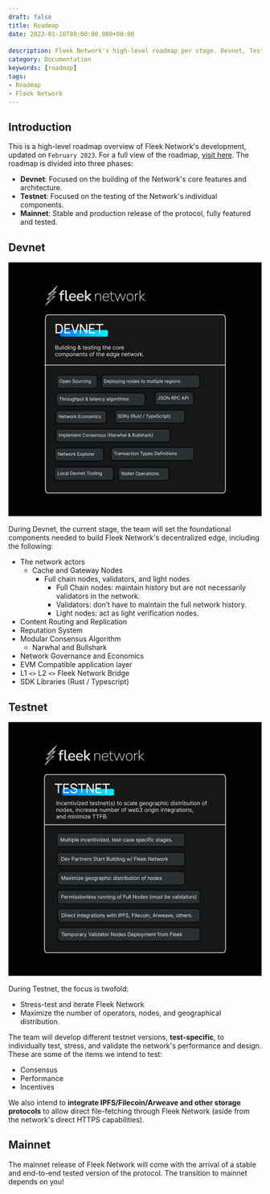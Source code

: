 ```yaml
---
draft: false
title: Roadmap
date: 2023-01-10T09:00:00.000+00:00

description: Fleek Network's high-level roadmap per stage. Devnet, Testnet, and Mainnet.
category: Documentation
keywords: [roadmap]
tags:
- Roadmap
- Fleek Network
---
```


## Introduction

This is a high-level roadmap overview of Fleek Network's development, updated on `February 2023`. For a full view of the roadmap, [visit here](https://storage.fleek.zone/27a60cdd-37d3-480c-ae88-3ad4ca886b13-bucket/imgs/roadmap-int.png). The roadmap is divided into three phases:

- **Devnet**: Focused on the building of the Network's core features and architecture.
- **Testnet**: Focused on the testing of the Network's individual components.
- **Mainnet**: Stable and production release of the protocol, fully featured and tested.

## Devnet

![Fleek Network: Roadmap](./images/fleek-network-devnet.png)

During Devnet, the current stage, the team will set the foundational components needed to build Fleek Network's decentralized edge, including the following:

- The network actors
    - Cache and Gateway Nodes
        - Full chain nodes, validators, and light nodes
            - Full Chain nodes: maintain history but are not necessarily validators in the network.
            - Validators: don’t have to maintain the full network history.
            - Light nodes: act as light verification nodes. 
- Content Routing and Replication
- Reputation System
- Modular Consensus Algorithm
    - Narwhal and Bullshark
- Network Governance and Economics
- EVM Compatible application layer
- L1 `<>` L2 `<>` Fleek Network Bridge
- SDK Libraries (Rust / Typescript)


## Testnet

![Fleek Network: Roadmap](./images/fleek-network-testnet.png)

During Testnet, the focus is twofold:

- Stress-test and iterate Fleek Network
- Maximize the number of operators, nodes, and geographical distribution.

The team will develop different testnet versions, **test-specific**, to individually test, stress, and validate the network's performance and design. These are some of the items we intend to test:

- Consensus
- Performance
- Incentives

We also intend to **integrate IPFS/Filecoin/Arweave and other storage protocols** to allow direct file-fetching through Fleek Network (aside from the network's direct HTTPS capabilities).

## Mainnet

The mainnet release of Fleek Network will come with the arrival of a stable and end-to-end tested version of the protocol. The transition to mainnet depends on you!

